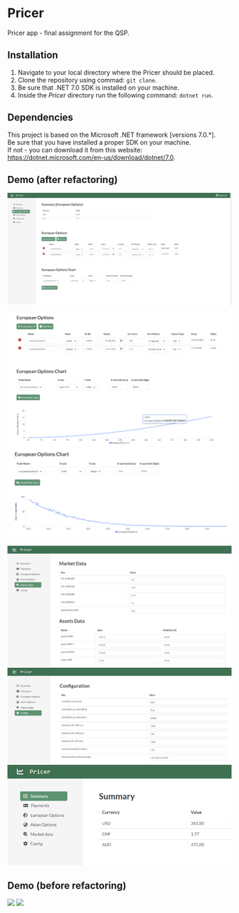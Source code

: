 # Pricer
Pricer app - final assignment for the QSP.

## Installation
1. Navigate to your local directory where the Pricer should be placed.
2. Clone the repository using commad: `git clone`.
3. Be sure that .NET 7.0 SDK is installed on your machine.
4. Inside the *Pricer* directory run the following command: `dotnet run`.

## Dependencies
This project is based on the Microsoft .NET framework [versions 7.0.*].  
Be sure that you have installed a proper SDK on your machine.  
If not - you can download it from this website: <a href="(https://dotnet.microsoft.com/en-us/download/dotnet/7.0)" target="_blank">https://dotnet.microsoft.com/en-us/download/dotnet/7.0</a>.

## Demo (after refactoring)
<img src='demo_new/1.png'>
<p float='left'>
    <img src='demo_new/2.png'>
    <img src='demo_new/3.png'>
</p>
<p float='left'>
    <img src='demo_new/4.png'>
    <img src='demo_new/5.png'>
    <img src='demo_new/6.png'>
</p>

## Demo (before refactoring)
<img src='demo_old/1.png'>
<img src='demo_old/2.png'>
